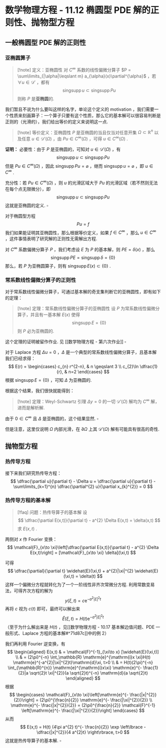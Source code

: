 # 数学物理方程 - 11.12 椭圆型 PDE 解的正则性、抛物型方程

## 一般椭圆型 PDE 解的正则性

### 亚椭圆算子

>[!note] 定义：亚椭圆性
>对 $C^{\infty}$ 系数的线性偏微分算子 $P = \sum\limits_{|\alpha|\leqslant m} a_{\alpha}(x)\partial^{\alpha}$ ，若 $\forall u\in \mathscr{D}'$ ，都有
>$$ \operatorname{sing supp}u \subset \operatorname{sing supp} P u $$
>则称 $P$ 是**亚椭圆**的.

我们暂且不说为什么要叫这样的名字，单论这个定义的 motivation ，我们需要一个性质来刻画算子：一个算子只要有这个性质，那么它的基本解可以很容易判断是正则的（光滑的），我们给出等价的定义来说明这一点.

>[!note] 等价定义：亚椭圆性
>$P$ 是亚椭圆的当且仅当对任意开集 $\Omega \subset \mathbb{R}^{n}$ 以及任意 $u\in \mathscr{D}'(\Omega)$ ，由 $Pu\in C^{\infty}(\Omega)$ ，可得 $u\in C^{\infty}(\Omega)$ .
>

**证明：** 必要性：由于 $P$ 是亚椭圆的，可知对 $u\in \mathscr{D}'(\Omega)$ ，有
$$
\operatorname{sing supp}u \subset \operatorname{sing supp} Pu
$$
但是 $Pu\in C^{\infty}(\Omega)$ ，因此 $\operatorname{sing supp}Pu = \varnothing$ ，继而 $\operatorname{sing supp}u =\varnothing$ ，即 $u\in C^{\infty}$ .

充分性：若 $Pu\in C^{\infty}(\Omega)$ ，则 $u$ 的光滑区域大于 $Pu$ 的光滑区域（若不然则无法在每个点无限微分），即
$$
\operatorname{sing supp}u \subset \operatorname{sing supp}Pu
$$
这就是亚椭圆的定义. $\square$

对于椭圆型方程
$$
Pu = f
$$
我们如果能证明其亚椭圆性，那么根据等价定义，如果 $f\in C^{\infty}$ ，那么 $u\in C^{\infty}$ ，这件事情表明了研究解的正则性无需解出方程.

对 $C^{\infty}$ 系数偏微分算子 $P$ ，我们考虑设 $E$ 为 $P$ 的基本解，则 $PE = \delta(x)$ ，那么
$$
\operatorname{sing supp}PE= \operatorname{sing supp}\delta = \left\lbrace 0 \right\rbrace
$$
那么，若 $P$ 为亚椭圆算子，则有 $\operatorname{sing supp}E(x) \subset \left\lbrace 0 \right\rbrace$ .

### 常系数线性偏微分算子的正则性

对于常系数线性偏微分算子，可通过基本解的奇支集判断它的亚椭圆性，即有如下的定理：

>[!note] 定理：常系数线性偏微分算子的亚椭圆性
>设 $P$ 为常系数线性偏微分算子，并且有一基本解 $E(x)$ 使得
>$$ \operatorname{sing supp}E = \left\lbrace 0 \right\rbrace $$
>则 $P$ 必为亚椭圆的.

这个定理的证明被留作作业. 见 [[数学物理方程 - 第六次作业]] $\square$

对于 Laplace 方程 $\Delta u = 0$ ，$\Delta$ 是一个典型的常系数线性偏微分算子，且基本解我们已经求得：
$$
E(r) = 
\begin{cases}
c_{n} r^{2-n}, & n \geqslant 3 \\
c_{2}\ln \dfrac{1}{r},  & n=2
\end{cases}
$$
根据 $\operatorname{sing supp}E = \left\lbrace 0 \right\rbrace$ ，可知 $\Delta$ 为亚椭圆的.

根据这个结果，我们很快就能得到：

>[!note] 定理：Weyl-Schwartz 引理
>$\Delta y =0$ 的一切 $\mathscr{D}'(\Omega)$ 解均为 $C^{\infty}$ 解，进而是解析解.

由于 $0\in C^{\infty}$ 且 $\Delta$ 是亚椭圆的，这个结果显然. $\square$

但是注意，这里仅说明 $\Omega$ 内部光滑，在 $\partial \Omega$ 上其 $\mathscr{D}'(\Omega)$ 解有可能具有很高的奇性.

## 抛物型方程

### 热传导方程

接下来我们研究热传导方程：
$$
\dfrac{\partial u}{\partial t} - \Delta u = \dfrac{\partial u}{\partial t} - \sum\limits_{k=1}^{n} \dfrac{\partial^{2} u}{\partial x_{k}^{2}} = 0
$$

### 热传导方程的基本解

>[!faq] 问题：热传导算子的基本解
>设
>$$ \dfrac{\partial E(x,t)}{\partial t} - a^{2} \Delta E(x,t) = \delta(x,t) $$
>求 $E(x,t)$ .

两侧对 $x$ 作 Fourier 变换：
$$
\mathcal{F}_{x\to \xi}\left[\dfrac{\partial E(x,t)}{\partial t} - a^{2} \Delta E(x,t)\right] = [\mathcal{F}_{x\to \xi} \delta](\xi,t)
$$

可得
$$
\dfrac{\partial}{\partial t} \widehat{E}(\xi,t) + a^{2}|\xi|^{2} \widehat{E}(\xi,t) = \delta(t)
$$
这样一个偏微分方程就转化为了一个一阶线性非齐次常微分方程. 利用常数变易法，可得齐次方程的解为
$$
y(\xi,t) = c \mathrm{e}^{-a^{2}|\xi|^{2}t}
$$
再将 $c$ 视为 $c(t)$ 即可，最终可以解出来
$$
\widehat{E}(\xi,t) = H(t)\mathrm{e}^{-a^{2}|\xi|^{2}t}
$$
（至于为什么解出来是 $H(t)$ ，见[[数学物理方程 - 10.17 基本解边值问题、PDE 一般形式、Laplace 方程的基本解#^71d87c]]中的例 2）

我们再利用 Fourier 逆变换，有
$$
\begin{aligned}
E(x,t) & = \mathcal{F}^{-1}_{\xi\to x} [\widehat{E}(\xi,t)] \\ 
& = (2\pi)^{-n} \int_\mathbb{R} \mathrm{e}^{\mathrm{i}x \xi}H(t) \mathrm{e}^{-a^{2}|\xi|^{2}t}\mathrm{d}\xi, t>0 \\
& = H(t)(2\pi)^{-n} \int_{\mathbb{R}^{n}} \mathrm{e}^{\mathrm{i}x\xi} \mathrm{e}^{- \frac{1}{2}|a \sqrt{2}t \xi|^{2}}(a \sqrt{2}t)^{-n} \mathrm{d}(a \sqrt{2}t)
\end{aligned}
$$
根据
$$
\begin{cases}
\mathcal{F}_{x\to \xi}\left[\mathrm{e}^{- \frac{|x|^{2}}{2}}\right] = (2\pi)^{\frac{n}{2}} \mathrm{e}^{- \frac{|\xi|^{2}}{2}}  \\
\mathrm{e}^{- \frac{|x|^{2}}{2}} = (2\pi)^{\frac{n}{2}} \mathcal{F}^{-1} \left[\mathrm{e}^{- \frac{|\xi|^{2}}{2}}\right]
\end{cases}
$$
从而
$$
E(x,t) = H(t) (4\pi a^{2} t)^{- \frac{n}{2}} \exp \left\lbrace - \dfrac{|x|^{2}}{4 a^{2}t} \right\rbrace, t>0
$$
这就是热传导算子的基本解. $\square$




